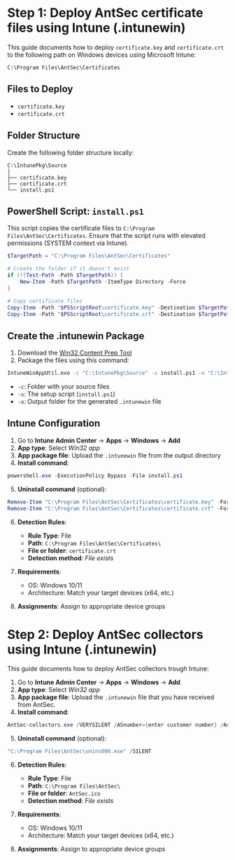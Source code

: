 # Step 1: Deploy AntSec certificate files using Intune (.intunewin)

This guide documents how to deploy `certificate.key` and `certificate.crt` to the following path on Windows devices using Microsoft Intune:

```
C:\Program Files\AntSec\Certificates
```

## Files to Deploy

- `certificate.key`
- `certificate.crt`

## Folder Structure

Create the following folder structure locally:

```
C:\IntunePkg\Source
│
├── certificate.key
├── certificate.crt
└── install.ps1
```

## PowerShell Script: `install.ps1`

This script copies the certificate files to `C:\Program Files\AntSec\Certificates`. Ensure that the script runs with elevated permissions (SYSTEM context via Intune).

```powershell
$TargetPath = "C:\Program Files\AntSec\Certificates"

# Create the folder if it doesn't exist
if (!(Test-Path -Path $TargetPath)) {
    New-Item -Path $TargetPath -ItemType Directory -Force
}

# Copy certificate files
Copy-Item -Path "$PSScriptRoot\certificate.key" -Destination $TargetPath -Force
Copy-Item -Path "$PSScriptRoot\certificate.crt" -Destination $TargetPath -Force
```

## Create the .intunewin Package

1. Download the [Win32 Content Prep Tool](https://learn.microsoft.com/en-us/mem/intune/apps/apps-win32-app-management#prepare-the-win32-app-content)
2. Package the files using this command:

```cmd
IntuneWinAppUtil.exe -c "C:\IntunePkg\Source" -s install.ps1 -o "C:\IntunePkg\Output"
```

- `-c`: Folder with your source files  
- `-s`: The setup script (`install.ps1`)  
- `-o`: Output folder for the generated `.intunewin` file  

## Intune Configuration

1. Go to **Intune Admin Center** → **Apps** → **Windows** → **Add**
2. **App type**: Select *Win32 app*
3. **App package file**: Upload the `.intunewin` file from the output directory
4. **Install command**:

```powershell
powershell.exe -ExecutionPolicy Bypass -File install.ps1
```

5. **Uninstall command** (optional):

```powershell
Remove-Item "C:\Program Files\AntSec\Certificates\certificate.key" -Force
Remove-Item "C:\Program Files\AntSec\Certificates\certificate.crt" -Force
```

6. **Detection Rules**:
    - **Rule Type**: File  
    - **Path**: `C:\Program Files\AntSec\Certificates\`  
    - **File or folder**: `certificate.crt`  
    - **Detection method**: *File exists*  

7. **Requirements**:
    - OS: Windows 10/11  
    - Architecture: Match your target devices (x64, etc.)

8. **Assignments**: Assign to appropriate device groups

# Step 2: Deploy AntSec collectors using Intune (.intunewin)
This guide documents how to deploy AntSec collectors trough Intune:

1. Go to **Intune Admin Center** → **Apps** → **Windows** → **Add**
2. **App type**: Select *Win32 app*
3. **App package file**: Upload the `.intunewin` file that you have received from AntSec.
4. **Install command**:

```powershell
AntSec-collectors.exe /VERYSILENT /ASnumber={enter customer number} /AntSecCrtFile="C:\Program Files\AntSec\Certificates\certificate.crt" /AntSecKeyFile="C:\Program Files\AntSec\Certificates\certificate.key"
```

5. **Uninstall command** (optional):

```powershell
"C:\Program Files\AntSec\unins000.exe" /SILENT
```

6. **Detection Rules**:
    - **Rule Type**: File  
    - **Path**: `C:\Program Files\AntSec\`  
    - **File or folder**: `AntSec.ico`  
    - **Detection method**: *File exists*

7. **Requirements**:
    - OS: Windows 10/11  
    - Architecture: Match your target devices (x64, etc.)

8. **Assignments**: Assign to appropriate device groups